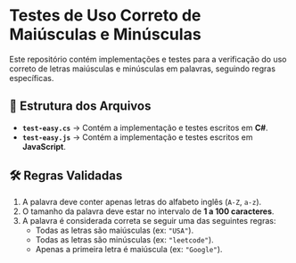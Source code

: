 # Testes de Uso Correto de Maiúsculas e Minúsculas

Este repositório contém implementações e testes para a verificação do uso correto de letras maiúsculas e minúsculas em palavras, seguindo regras específicas.

## 📂 Estrutura dos Arquivos

- **`test-easy.cs`** → Contém a implementação e testes escritos em **C#**.
- **`test-easy.js`** → Contém a implementação e testes escritos em **JavaScript**.

## 🛠️ Regras Validadas

1. A palavra deve conter apenas letras do alfabeto inglês (`A-Z`, `a-z`).
2. O tamanho da palavra deve estar no intervalo de **1 a 100 caracteres**.
3. A palavra é considerada correta se seguir uma das seguintes regras:
   - Todas as letras são maiúsculas (ex: `"USA"`).
   - Todas as letras são minúsculas (ex: `"leetcode"`).
   - Apenas a primeira letra é maiúscula (ex: `"Google"`).
